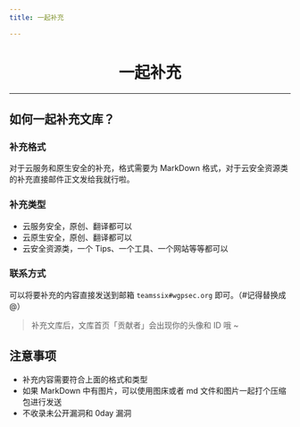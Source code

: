 ```yaml
---
title: 一起补充

---
```


<center><h1>一起补充</h1></center>

---

## 如何一起补充文库？

### 补充格式

对于云服务和原生安全的补充，格式需要为 MarkDown 格式，对于云安全资源类的补充直接邮件正文发给我就行啦。

### 补充类型

  * 云服务安全，原创、翻译都可以
  * 云原生安全，原创、翻译都可以
  * 云安全资源类，一个 Tips、一个工具、一个网站等等都可以

### 联系方式

可以将要补充的内容直接发送到邮箱 `teamssix#wgpsec.org` 即可。（#记得替换成 @）

> 补充文库后，文库首页「贡献者」会出现你的头像和 ID 哦 ~

## 注意事项

* 补充内容需要符合上面的格式和类型
* 如果 MarkDown 中有图片，可以使用图床或者 md 文件和图片一起打个压缩包进行发送
* 不收录未公开漏洞和 0day 漏洞

<Vssue />

<script>
export default {
    mounted () {
      this.$page.lastUpdated = "2022年4月14日"
    }
  }
</script>